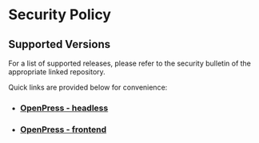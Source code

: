 # Security Policy

## Supported Versions

For a list of supported releases, please refer to the security bulletin of the appropriate linked repository.

Quick links are provided below for convenience:

* ### [OpenPress - headless](https://github.com/override-sh/open-press-headless/blob/main/SECURITY.md)
* ### [OpenPress - frontend](https://github.com/override-sh/open-press-frontend/blob/main/SECURITY.md)
